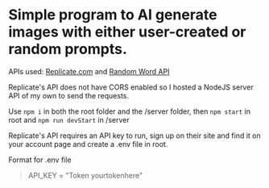 # Simple program to AI generate images with either user-created or random prompts.

APIs used:
[Replicate.com](https://replicate.com/stability-ai/stable-diffusion)
 and [Random Word API](http://random-word-api.herokuapp.com/)

Replicate's API does not have CORS enabled so I hosted a NodeJS server API of my own to send the requests.

Use `npm i` in both the root folder and the /server folder, then `npm start` in root and `npm run devStart` in /server

Replicate's API requires an API key to run, sign up on their site and find it on your account page and create a .env file in root.

Format for .env file
> API_KEY = "Token yourtokenhere"